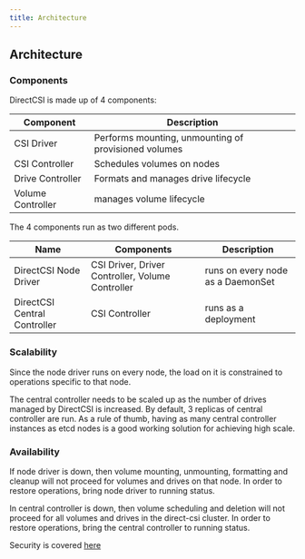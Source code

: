 ```yaml
---
title: Architecture
---
```


Architecture
-------------

### Components

DirectCSI is made up of 4 components:

| Component         | Description                                          |
|-------------------|------------------------------------------------------|
| CSI Driver        | Performs mounting, unmounting of provisioned volumes |
| CSI Controller    | Schedules volumes on nodes                           |
| Drive Controller  | Formats and manages drive lifecycle                  |
| Volume Controller | manages volume lifecycle                             |

The 4 components run as two different pods. 

| Name                          | Components                                           | Description                        |
|-------------------------------|------------------------------------------------------|------------------------------------|
| DirectCSI Node Driver         | CSI Driver, Driver Controller, Volume Controller     | runs on every node as a DaemonSet  |
| DirectCSI Central Controller  | CSI Controller                                       | runs as a deployment               |


### Scalability

Since the node driver runs on every node, the load on it is constrained to operations specific to that node. 

The central controller needs to be scaled up as the number of drives managed by DirectCSI is increased. By default, 3 replicas of central controller are run. As a rule of thumb, having as many central controller instances as etcd nodes is a good working solution for achieving high scale.

### Availability

If node driver is down, then volume mounting, unmounting, formatting and cleanup will not proceed for volumes and drives on that node. In order to restore operations, bring node driver to running status.

In central controller is down, then volume scheduling and deletion will not proceed for all volumes and drives in the direct-csi cluster. In order to restore operations, bring the central controller to running status.

Security is covered [here](./security.md)
